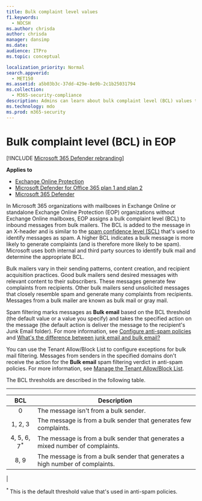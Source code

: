 ```yaml
---
title: Bulk complaint level values
f1.keywords: 
  - NOCSH
ms.author: chrisda
author: chrisda
manager: dansimp
ms.date: 
audience: ITPro
ms.topic: conceptual

localization_priority: Normal
search.appverid: 
  - MET150
ms.assetid: a5b03b3c-37dd-429e-8e9b-2c1b25031794
ms.collection: 
  - M365-security-compliance
description: Admins can learn about bulk complaint level (BCL) values that are used in Exchange Online Protection (EOP).
ms.technology: mdo
ms.prod: m365-security
---
```


# Bulk complaint level (BCL) in EOP

[!INCLUDE [Microsoft 365 Defender rebranding](../includes/microsoft-defender-for-office.md)]

**Applies to**
- [Exchange Online Protection](exchange-online-protection-overview.md)
- [Microsoft Defender for Office 365 plan 1 and plan 2](defender-for-office-365.md)
- [Microsoft 365 Defender](../defender/microsoft-365-defender.md)

In Microsoft 365 organizations with mailboxes in Exchange Online or standalone Exchange Online Protection (EOP) organizations without Exchange Online mailboxes, EOP assigns a bulk complaint level (BCL) to inbound messages from bulk mailers. The BCL is added to the message in an X-header and is similar to the [spam confidence level (SCL)](spam-confidence-levels.md) that's used to identify messages as spam. A higher BCL indicates a bulk message is more likely to generate complaints (and is therefore more likely to be spam). Microsoft uses both internal and third party sources to identify bulk mail and determine the appropriate BCL.

Bulk mailers vary in their sending patterns, content creation, and recipient acquisition practices. Good bulk mailers send desired messages with relevant content to their subscribers. These messages generate few complaints from recipients. Other bulk mailers send unsolicited messages that closely resemble spam and generate many complaints from recipients. Messages from a bulk mailer are known as bulk mail or gray mail.

 Spam filtering marks messages as **Bulk email** based on the BCL threshold (the default value or a value you specify) and takes the specified action on the message (the default action is deliver the message to the recipient's Junk Email folder). For more information, see [Configure anti-spam policies](configure-your-spam-filter-policies.md) and [What's the difference between junk email and bulk email?](what-s-the-difference-between-junk-email-and-bulk-email.md)

You can use the Tenant Allow/Block List to configure exceptions for bulk mail filtering. Messages from senders in the specified domains don't receive the action for the **Bulk email** spam filtering verdict in anti-spam policies. For more information, see [Manage the Tenant Allow/Block List](tenant-allow-block-list.md).

The BCL thresholds are described in the following table.

****

|BCL|Description|
|:---:|---|
|0|The message isn't from a bulk sender.|
|1, 2, 3|The message is from a bulk sender that generates few complaints.|
|4, 5, 6, 7<sup>\*</sup>|The message is from a bulk sender that generates a mixed number of complaints.|
|8, 9|The message is from a bulk sender that generates a high number of complaints.|
|

<sup>\*</sup> This is the default threshold value that's used in anti-spam policies.
